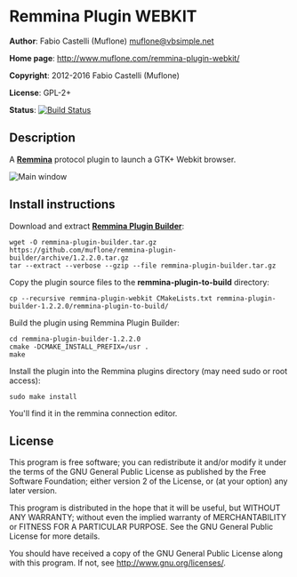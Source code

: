 # Remmina Plugin WEBKIT

**Author**: Fabio Castelli (Muflone) <muflone@vbsimple.net>

**Home page**: http://www.muflone.com/remmina-plugin-webkit/

**Copyright**: 2012-2016 Fabio Castelli (Muflone)

**License**: GPL-2+

**Status**: [![Build Status](https://travis-ci.org/muflone/remmina-plugin-webkit.svg?branch=master)](https://travis-ci.org/muflone/remmina-plugin-webkit)

## Description

A [**Remmina**](https://github.com/freerdp/remmina) protocol plugin to launch
a GTK+ Webkit browser.

![Main window](http://www.muflone.com/resources/remmina-plugin-webkit/archive/latest/english/general.png)

## Install instructions

Download and extract [**Remmina Plugin Builder**](https://github.com/muflone/remmina-plugin-builder/releases/):

    wget -O remmina-plugin-builder.tar.gz https://github.com/muflone/remmina-plugin-builder/archive/1.2.2.0.tar.gz
    tar --extract --verbose --gzip --file remmina-plugin-builder.tar.gz
  
Copy the plugin source files to the **remmina-plugin-to-build** directory:

    cp --recursive remmina-plugin-webkit CMakeLists.txt remmina-plugin-builder-1.2.2.0/remmina-plugin-to-build/

Build the plugin using Remmina Plugin Builder:

    cd remmina-plugin-builder-1.2.2.0
    cmake -DCMAKE_INSTALL_PREFIX=/usr .
    make
  
Install the plugin into the Remmina plugins directory (may need sudo or root
access):

    sudo make install

You'll find it in the remmina connection editor.

## License

This program is free software; you can redistribute it and/or modify
it under the terms of the GNU General Public License as published by
the Free Software Foundation; either version 2 of the License, or
(at your option) any later version.

This program is distributed in the hope that it will be useful, but WITHOUT
ANY WARRANTY; without even the implied warranty of MERCHANTABILITY or
FITNESS FOR A PARTICULAR PURPOSE.  See the GNU General Public License for
more details.

You should have received a copy of the GNU General Public License
along with this program.  If not, see <http://www.gnu.org/licenses/>.
